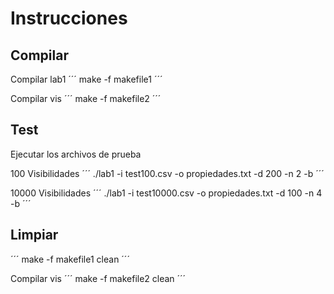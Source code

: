 # Instrucciones

## Compilar

Compilar lab1
´´´
make -f makefile1
´´´

Compilar vis
´´´
make -f makefile2
´´´

## Test

Ejecutar los archivos de prueba

100 Visibilidades
´´´
./lab1 -i test100.csv -o propiedades.txt -d 200 -n 2 -b
´´´

10000 Visibilidades
´´´
./lab1 -i test10000.csv -o propiedades.txt -d 100 -n 4 -b
´´´

## Limpiar

´´´
make -f makefile1 clean
´´´

Compilar vis
´´´
make -f makefile2 clean
´´´
